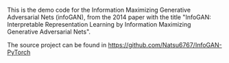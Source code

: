 This is the demo code for the Information Maximizing Generative Adversarial Nets (infoGAN), from the 2014 paper with the title "InfoGAN: Interpretable Representation Learning by Information Maximizing Generative Adversarial Nets".

The source project can be found in https://github.com/Natsu6767/InfoGAN-PyTorch
